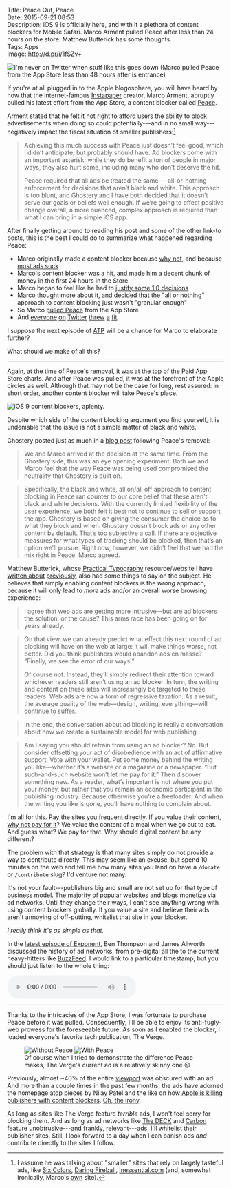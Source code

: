 Title: Peace Out, Peace  
Date: 2015-09-21 08:53  
Description: iOS 9 is officially here, and with it a plethora of content blockers for Mobile Safari. Marco Arment pulled Peace after less than 24 hours on the store. Matthew Butterick has some thoughts.  
Tags: Apps  
Image: http://d.pr/i/1fSZv+  

![I'm never on Twitter when stuff like this goes down (Marco pulled Peace from the App Store less than 48 hours after is entrance)](http://d.pr/i/166fs+ "I'm never on Twitter when stuff like this goes down (Marco pulled Peace from the App Store less than 48 hours after is entrance)")
<!-- {.screenshot} -->

If you're at all plugged in to the Apple blogosphere, you will have heard by now that the internet-famous [Instapaper][1] creator, Marco Arment, abruptly pulled his latest effort from the App Store, a content blocker called [Peace][2].

Arment stated that he felt it not right to afford users the ability to block advertisements when doing so could potentially---and in no small way---negatively impact the fiscal situation of smaller publishers:[^1]

> Achieving this much success with Peace just doesn’t feel good, which I didn’t anticipate, but probably should have. Ad blockers come with an important asterisk: while they do benefit a ton of people in major ways, they also hurt some, including many who don’t deserve the hit.
>
> Peace required that all ads be treated the same — all-or-nothing enforcement for decisions that aren’t black and white. This approach is too blunt, and Ghostery and I have both decided that it doesn’t serve our goals or beliefs well enough. If we’re going to effect positive change overall, a more nuanced, complex approach is required than what I can bring in a simple iOS app.

After finally getting around to reading his post and some of the other link-to posts, this is the best I could do to summarize what happened regarding Peace:

* Marco originally made a content blocker because [why not][3], and because [most ads suck][4]
* Marco's content blocker was [a hit][5], and made him a decent chunk of money in the first 24 hours in the Store
* Marco began to feel like he had to [justify some 1.0 decisions][6]
* Marco thought more about it, and decided that the "all or nothing" approach to content blocking just wasn't "granular enough"
* So Marco [pulled Peace][7] from the App Store
* And [everyone][8] [on][9] [Twitter][10] [threw][11] [a][12] [fit][13]

I suppose the next episode of [ATP][14] will be a chance for Marco to elaborate further? 

What should we make of all this?

***

Again, at the time of Peace's removal, it was at the top of the Paid App Store charts. And after Peace was pulled, it was at the forefront of the Apple circles as well. Although that may not be the case for long, rest assured: in short order, another content blocker will take Peace's place.

![iOS 9 content blockers, aplenty.](http://d.pr/i/1fSZv+ "Content blockers aplenty.")
<!-- {.screenshot} -->

Despite which side of the content blocking argument you find yourself, it is undeniable that the issue is not a simple matter of black and white.

Ghostery posted just as much in a [blog post][15] following Peace's removal:

> We and Marco arrived at the decision at the same time.  From the Ghostery side, this was an eye opening experiment.  Both we and Marco feel that the way Peace was being used compromised the neutrality that Ghostery is built on.
 
> Specifically, the black and white, all on/all off approach to content blocking in Peace ran counter to our core belief that these aren't black and white decisions.  With the currently limited flexibility of the user experience, we both felt it best not to continue to sell or support the app.  Ghostery is based on giving the consumer the choice as to what they block and when. Ghostery doesn’t block ads or any other content by default. That’s too subjective a call.  If there are objective measures for what types of tracking should be blocked, then that’s an option we’ll pursue. Right now, however, we didn’t feel that we had the mix right in Peace. Marco agreed.

Matthew Butterick, whose [Practical Typography][16] resource/website I have [written about][17] [previously][18], also had some things to say on the subject. He believes that simply enabling content blockers is the *wrong* approach, because it will only lead to *more* ads and/or an overall worse browsing experience:

> I agree that web ads are getting more intrusive—but are ad blockers the solution, or the cause? This arms race has been going on for years already.

> On that view, we can already predict what effect this next round of ad blocking will have on the web at large: it will make things worse, not better. Did you think publishers would abandon ads en masse? “Finally, we see the error of our ways!”
>
> Of course not. Instead, they’ll simply redirect their attention toward whichever readers still aren’t using an ad blocker. In turn, the writing and content on these sites will increasingly be targeted to these readers. Web ads are now a form of regressive taxation. As a result, the average quality of the web—design, writing, everything—will continue to suffer.

> In the end, the conversation about ad blocking is really a conversation about how we create a sustainable model for web publishing.

> Am I saying you should refrain from using an ad blocker? No. But consider offsetting your act of disobedience with an act of affirmative support. Vote with your wallet. Put some money behind the writing you like—whether it’s a website or a magazine or a newspaper. “But such-and-such website won’t let me pay for it.” Then discover something new. As a reader, what’s important is not where you put your money, but rather that you remain an economic participant in the publishing industry. Because otherwise you’re a freeloader. And when the writing you like is gone, you’ll have nothing to complain about.

I'm all for this. Pay the sites you frequent directly. If you value their content, [why not pay for it][19]? We value the content of a meal when we go out to eat. And guess what? We pay for that. Why should digital content be any different?

The problem with that strategy is that many sites simply do not provide a way to contribute directly. This may seem like an excuse, but spend 10 minutes on the web and tell me how many sites you land on have a `/donate` or `/contribute` slug? I'd venture not many. 

It's not your fault---publishers big and small are not set up for that type of business model. The majority of popular websites and blogs monetize via ad networks. Until they change their ways, I can't see anything wrong with using content blockers globally. If you value a site and believe their ads aren't annoying of off-putting, whitelist that site in your blocker.

<p><em class="takeHome">I really think it's as simple as that.</em></p>

In the [latest episode of Exponent][20], Ben Thompson and James Allworth discussed the history of ad networks, from pre-digital all the to the current heavy-hitters like [BuzzFeed][21]. I would link to a particular timestamp, but you should just listen to the whole thing:

<audio controls>
	<source type="audio/mpeg" src="http://media.blubrry.com/exponent/p/content.blubrry.com/exponent/exponent52.mp3">
</audio>

***

Thanks to the intricacies of the App Store, I was fortunate to purchase Peace before it was pulled. Consequently, I'll be able to enjoy its anti-fugly-web prowess for the foreseeable future. As soon as I enabled the blocker, I loaded everyone's favorite tech publication, The Verge.

<figure>
	<img class="screenshot inlineTwo" src="http://d.pr/i/1aYAD+" alt="Without Peace" title="Without Peace">
	<img class="screenshot inlineTwo" src="http://d.pr/i/dJpP+" alt="With Peace" title="With Peace">
	<figcaption>Of course when I tried to demonstrate the difference Peace makes, The Verge's current ad is a relatively skinny one <span style="font-style:normal">😐</span></figcaption>
</figure>

Previously, almost ~40% of the entire [viewport][22] was obscured with an ad. And more than a couple times in the past few months, the ads have adorned the homepage atop pieces by Nilay Patel and the like on how [Apple is killing publishers with content blockers][23]. [Oh, the irony][24].

As long as sites like The Verge feature *terrible* ads, I won't feel sorry for blocking them. And as long as ad networks like [The DECK][25] and [Carbon][26] feature unobtrusive---and frankly, relevant---ads, I'll whitelist their publisher sites. Still, I look forward to a day when I can banish ads *and* contribute directly to the sites I follow.

[^1]: I assume he was talking about "smaller" sites that rely on largely tasteful ads, like [Six Colors][a], [Daring Fireball][b], [Inessential.com][c] (and, somewhat ironically, Marco's [own][d] site).

[a]: http://sixcolors.com "Jason Snell's blog, Six Colors"
[b]: http://daringfireball.net "John Gruber's blog, Daring Fireball"
[c]: http://inessential.com "Brent Simmons blog, Inessential"
[d]: http://marco.org "Marco Arment's blog, Marco.org"

[1]: http://www.marco.org/2008/01/28/instapaper "Marco unveiling Instapaper"
[2]: http://www.marco.org/2015/09/16/peace-content-blocker "Marco unveiling Peace"
[3]: http://www.marco.org/2015/09/16/peace-content-blocker "Marco unveiling Peace"
[4]: http://www.marco.org/2015/08/11/ad-blocking-ethics "Marco on ad-blocking"
[5]: http://techcrunch.com/2015/09/17/a-day-after-ios-9s-launch-ad-blockers-top-the-app-store/ "TechCrunch on Marco pulling Peace"
[6]: http://www.marco.org/2015/09/17/why-peace-blocks-deck-ads "Marco on why Peace blocks The DECK"
[7]: http://www.bgr.in/news/peace-ad-blocker-app-pulled-from-the-app-store-as-developer-doesnt-feel-its-the-right-thing-to-do/ "Boy Genius Report on Marco pulling Peace"
[8]: https://twitter.com/netgarden/status/645314698305376256 "@netgarden asking why Marco pulled Peace"
[9]: https://twitter.com/netgarden/status/645314698305376256 "@netgarden asking why Marco pulled Peace"
[10]: https://twitter.com/JonInWinder/status/645580168350822400 "This guy clearly hates Marco"
[11]: https://twitter.com/jmahorney/status/645635549525602305 "Another person how hates Marco"
[12]: https://twitter.com/NateUT/status/645644418259791872 "This guy wants a refund"
[13]: https://twitter.com/Macaficionados/status/645671324250177539 "Last butthurt link"
[14]: http://atp.fm "The Accidental Tech Podcast"
[15]: https://www.ghostery.com/en/articles/the-peace-app-experiment/ "Ghostery on Marco pulling Peace"
[16]: http://practicaltypography.com "Matthew Butterick's Practical Typography"
[17]: /2015/8/25/practical-typography "Me on Practical Typography"
[18]: /2015/9/3/pages-09-pages-50-and-more-practical-typography "My take on various apps, with Practical Typography in mind"
[19]: /support "Supporting TheOverAnalyzed"
[20]: http://exponent.fm/episode-051-all-about-ads/ "Exponent, episode 51"
[21]: https://stratechery.com/2015/popping-the-publishing-bubble/ "Ben Thompson on the publishing bubble"
[22]: https://developer.mozilla.org/en-US/docs/Mozilla/Mobile/Viewport_meta_tag?redirectlocale=en-US&redirectslug=Mobile%2FViewport_meta_tag "viewport tag"
[23]: http://www.theverge.com/2015/7/20/9002721/the-mobile-web-sucks "Nilay Patel on the wrong side of the 'terrible web ads' argument"
[24]: http://www.theverge.com/2015/7/20/9002721/the-mobile-web-sucks "Nilay Patel on the wrong side of the 'terrible web ads' argument"
[25]: http://decknetwork.net "The DECK ad network"
[26]: http://carbonads.net "Carbon ad network"